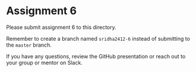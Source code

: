 # Assignment 6

Please submit assignment 6 to this directory.

Remember to create a branch named `sridha2412-6` 
instead of submitting to the `master` branch.

If you have any questions, review the GitHub presentation or reach
out to your group or mentor on Slack.
